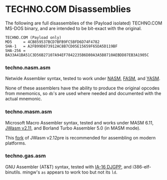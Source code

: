 # TECHNO.COM Disassemblies

The following are full disassemblies of the (Payload isolated) TECHNO.COM MS-DOS binary, and are intended to be
bit-exact with the original.
```
TECHNO.COM (Payload only)
MD5     = 4CB859537BCD7BFB9FC5BFD6D74F4782
SHA-1   = A2FB99D873912AC8B7CD05E15659F65DA5D119BF
SHA-256 = BA33A41BA51C3D56B27107A94EF7842235B6D80A3A5B8710AEBDD87EB3A1905C
```

### techno.nasm.asm
Netwide Assembler syntax, tested to work under [NASM](https://www.nasm.us/), [FASM](https://flatassembler.net/), and
[YASM](https://yasm.tortall.net/).

None of these assemblers have the ability to produce the original opcodes from mnemonics, so `db`'s are used where
needed and documented with the actual mnemonic.

### techno.masm.asm
Microsoft Macro Assembler syntax, tested and works under MASM 6.11, [JWasm v2.11](https://www.japheth.de/JWasm.html),
and Borland Turbo Assembler 5.0 (in MASM mode).

This [fork](https://github.com/JWasm/JWasm) of JWasm v2.12pre is recommended for assembling on modern platforms.

### techno.gas.asm
GNU Assembler (AT&T) syntax, tested with [IA-16 DJGPP](https://gitlab.com/tkchia/build-ia16/-/releases),
and i386-elf-binutils. mingw's `as` appears to work too but not its `ld`.
